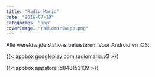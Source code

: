 ```yaml
---
title: "Radio Maria"
date: "2016-07-18"
categories: "app"
coverImage: "radiomariaapp.png"
---
```


Alle wereldwijde stations beluisteren. Voor Android en iOS.

<!--more-->

{{< appbox googleplay com.radiomaria.v3 >}}

{{< appbox appstore id848153139 >}}
